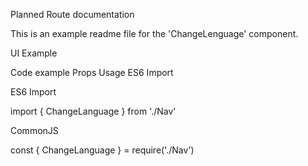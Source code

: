 Planned Route documentation

This is an example readme file for the 'ChangeLenguage' component.

UI Example

Code example 
Props
Usage
ES6 Import

ES6 Import

import { ChangeLanguage } from './Nav'

CommonJS

const { ChangeLanguage } = require('./Nav')